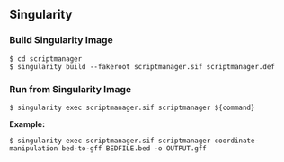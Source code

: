## Singularity

### Build Singularity Image
```
$ cd scriptmanager
$ singularity build --fakeroot scriptmanager.sif scriptmanager.def
```

### Run from Singularity Image
```
$ singularity exec scriptmanager.sif scriptmanager ${command}
```

**Example:**
```
$ singularity exec scriptmanager.sif scriptmanager coordinate-manipulation bed-to-gff BEDFILE.bed -o OUTPUT.gff
```
